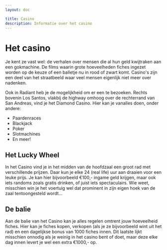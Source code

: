 ```yaml
---
layout: doc

title: Casino
description: Informatie over het casino
---
```


# Het casino

Je kent ze vast wel: de verhalen over mensen die al hun geld kwijtraken aan een gokmachine. De films waarin grote hoeveelheden fiches ingezet worden op de keuze of een balletje nu in rood of zwart komt. Casino's zijn een deel van het straatbeeld waar veel mensen eigenlijk niet meer over nadenken.

Ook in Radiant heb je de mogelijkheid om er een te bezoeken. Rechts bovenin Los Santos, vlakbij de highway omhoog over de rechterrand van San Andreas, vind je het Diamond Casino. Hier kan je vanalles doen, onder andere:

- Paardenraces
- Blackjack
- Poker
- Slotmachines
- En meer!

## Het Lucky Wheel
In het Casino vind je in het midden van de hoofdzaal een groot rad met verschillende prijzen. Daar kun je elke 24 (real life) uur aan draaien voor een leuke prijs. Je kan hier bijvoorbeeld €100,- ingame geld krijgen, maar ook iets randoms zoals gratis drinken, of juist iets spectaculairs. Wie weet, misschien win je het voertuig wel dat prominent in zijn eigen hoek van de zaal tentoongesteld wordt...

## De balie
Aan de balie van het Casino kan je alles regelen omtrent jouw hoeveelheid fiches. Hier kan je fiches kopen, verkopen (als je ze bijvoorbeeld wint uit het rad) en een dagelijkse bonus van 1000 fiches innen. Dit laatste lijkt misschien onnodig als je weinig in het casino bent of doet, maar deze elke dag innen levert je wel een extra €1000,- op.